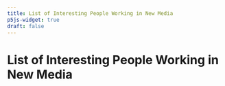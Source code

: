 ```yaml
---
title: List of Interesting People Working in New Media
p5js-widget: true
draft: false
---
```


# List of Interesting People Working in New Media





